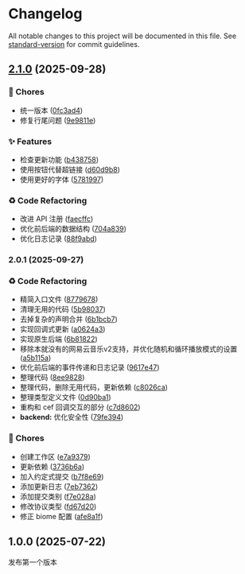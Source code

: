# Changelog

All notable changes to this project will be documented in this file. See [standard-version](https://github.com/conventional-changelog/standard-version) for commit guidelines.

## [2.1.0](https://github.com/apoint123/inflink-rs/compare/v2.0.1...v2.1.0) (2025-09-28)


### 🚚 Chores

* 统一版本 ([0fc3ad4](https://github.com/apoint123/inflink-rs/commit/0fc3ad448309b0b3aec60ae54b42665815984272))
* 修复行尾问题 ([9e9811e](https://github.com/apoint123/inflink-rs/commit/9e9811e543c13a8239fa5a4ba68b8e0416c54b97))


### ✨ Features

* 检查更新功能 ([b438758](https://github.com/apoint123/inflink-rs/commit/b4387584bf5476216bdb515269f4fc90e3bac5e4))
* 使用按钮代替超链接 ([d60d9b8](https://github.com/apoint123/inflink-rs/commit/d60d9b81a30e7495314108d49feddf00bd2ed634))
* 使用更好的字体 ([5781997](https://github.com/apoint123/inflink-rs/commit/57819979d8fae793e9d4245ac2453795ba88c307))


### ♻️ Code Refactoring

* 改进 API 注册 ([faecffc](https://github.com/apoint123/inflink-rs/commit/faecffc6e43f68626e7747b4e5b5772c896150d8))
* 优化前后端的数据结构 ([704a839](https://github.com/apoint123/inflink-rs/commit/704a83996088fee05d6b37ab2a56d2bc8abdf0cc))
* 优化日志记录 ([88f9abd](https://github.com/apoint123/inflink-rs/commit/88f9abd28a88d52fde8e6551661d78a856c58803))

### 2.0.1 (2025-09-27)


### ♻️ Code Refactoring

* 精简入口文件 ([8779678](https://github.com/apoint123/inflink-rs/commit/8779678fca47f9bc47d5d9c1de401b180ea48de5))
* 清理无用的代码 ([5b98037](https://github.com/apoint123/inflink-rs/commit/5b980378efec4595d8ae92ac8daff0260827b27b))
* 去掉复杂的声明合并 ([6b1bcb7](https://github.com/apoint123/inflink-rs/commit/6b1bcb787f0b4de5c8396cdffccdce4139bcc4d4))
* 实现回调式更新 ([a0624a3](https://github.com/apoint123/inflink-rs/commit/a0624a326cc083ec48e3c8faf5fb13081fa34ecd))
* 实现原生后端 ([6b81822](https://github.com/apoint123/inflink-rs/commit/6b81822fee247223e1910ba33a543d2d438fd561))
* 移除本就没有的网易云音乐v2支持，并优化随机和循环播放模式的设置 ([a5b115a](https://github.com/apoint123/inflink-rs/commit/a5b115a00e08efb66866471e12cf12c61b841a59))
* 优化前后端的事件传递和日志记录 ([9617e47](https://github.com/apoint123/inflink-rs/commit/9617e47ef871e3312b6cc8c004f2e4f0403b6db7))
* 整理代码 ([8ee9828](https://github.com/apoint123/inflink-rs/commit/8ee9828448df27fd0a2c2c6ed87e7a08985cd470))
* 整理代码，删除无用代码，更新依赖 ([c8026ca](https://github.com/apoint123/inflink-rs/commit/c8026ca0362a41181624a5d4b292ae12def28dc5))
* 整理类型定义文件 ([0d90ba1](https://github.com/apoint123/inflink-rs/commit/0d90ba18c0fd25cc8084df7505f70433ccf488b5))
* 重构和 cef 回调交互的部分 ([c7d8602](https://github.com/apoint123/inflink-rs/commit/c7d860265d68d8f3b41c910fae2868abead8ebf6))
* **backend:** 优化安全性 ([79fe394](https://github.com/apoint123/inflink-rs/commit/79fe3947ef733268632af67dde2444dad77c4d5e))


### 🚚 Chores

* 创建工作区 ([e7a9379](https://github.com/apoint123/inflink-rs/commit/e7a9379b6ca0bb79d954b318c88e310c91994674))
* 更新依赖 ([3736b6a](https://github.com/apoint123/inflink-rs/commit/3736b6a0079d05f41d1de71b47c2bf41b1830966))
* 加入约定式提交 ([b7f8e69](https://github.com/apoint123/inflink-rs/commit/b7f8e6928251657ff418ffa7af034ee06e35d921))
* 添加更新日志 ([7eb7362](https://github.com/apoint123/inflink-rs/commit/7eb73629c300246a5ed242ca36188d45794e09e5))
* 添加提交类别 ([f7e028a](https://github.com/apoint123/inflink-rs/commit/f7e028a28c883a5a35e3db4ece16b773a1cf0535))
* 修改协议类型 ([fd67d20](https://github.com/apoint123/inflink-rs/commit/fd67d20fc6b1bd370ef9a96c3ff7eb1401967e19))
* 修正 biome 配置 ([afe8a1f](https://github.com/apoint123/inflink-rs/commit/afe8a1f43c3b9d39d6177ddd9767a2fafecf71a5))

## 1.0.0 (2025-07-22)

发布第一个版本